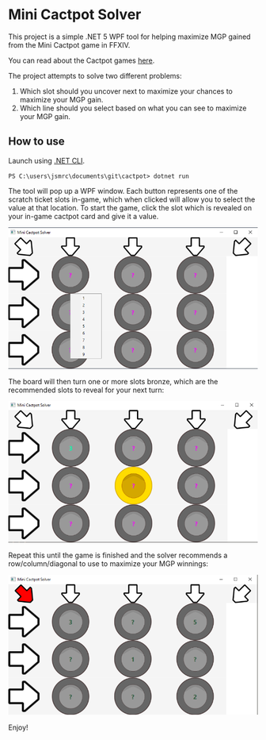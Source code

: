 # Mini Cactpot Solver

This project is a simple .NET 5 WPF tool for helping maximize MGP gained from the Mini Cactpot game in FFXIV.

You can read about the Cactpot games [here](https://na.finalfantasyxiv.com/lodestone/playguide/contentsguide/goldsaucer/cactpot/).

The project attempts to solve two different problems:

1) Which slot should you uncover next to maximize your chances to maximize your MGP gain.
2) Which line should you select based on what you can see to maximize your MGP gain.

## How to use

Launch using [.NET CLI](https://docs.microsoft.com/en-us/dotnet/core/tools/).

```
PS C:\users\jsmrc\documents\git\cactpot> dotnet run
```

The tool will pop up a WPF window. Each button represents one of the scratch ticket slots in-game, which when clicked will allow you to select the value at that location. To start the game, click the slot which is revealed on your in-game cactpot card and give it a value.

![initial state](https://github.com/jsmrcina/cactpot/blob/main/readme-images/initial_state.png?raw=true)

The board will then turn one or more slots bronze, which are the recommended slots to reveal for your next turn:

![turn 1](https://github.com/jsmrcina/cactpot/blob/main/readme-images/turn_1.png?raw=true)

Repeat this until the game is finished and the solver recommends a row/column/diagonal to use to maximize your MGP winnings:

![game over](https://github.com/jsmrcina/cactpot/blob/main/readme-images/gameover.png?raw=true)

Enjoy!